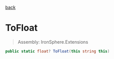 ﻿

[back](/IronSphere.Extensions/types/StringCastingExtension)

# ToFloat

> Assembly: IronSphere.Extensions

```csharp
public static float? ToFloat(this string this)
```



 